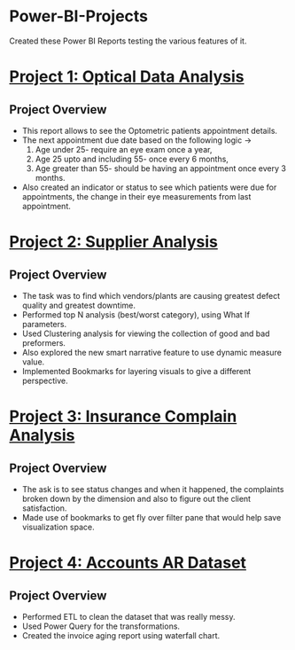 # Power-BI-Projects
Created these Power BI Reports testing the various features of it. 

# [Project 1: Optical Data Analysis](https://github.com/nancy-gl/Optical_patients_report)
## Project Overview
* This report allows to see the Optometric patients appointment details.
* The next appointment due date based on the following logic -> 
  1. Age under 25- require an eye exam once a year,
  2. Age 25 upto and including 55- once every 6 months,
  3. Age greater than 55- should be having an appointment once every 3 months.
* Also created an indicator or status to see which patients were due for appointments, the change in their eye measurements from last appointment.

# [Project 2: Supplier Analysis](https://github.com/nancy-gl/Supplier_Analysis_report)
## Project Overview
* The task was to find which vendors/plants are causing greatest defect quality and greatest downtime.
* Performed top N analysis (best/worst category), using What If parameters.
* Used Clustering analysis for viewing the collection of good and bad preformers.
* Also explored the new smart narrative feature to use dynamic measure value.
* Implemented Bookmarks for layering visuals to give a different perspective.

# [Project 3: Insurance Complain Analysis](https://github.com/nancy-gl/Reports)
## Project Overview
* The ask is to see status changes and when it happened, the complaints broken down by the dimension and also to figure out the client satisfaction.
* Made use of bookmarks to get fly over filter pane that would help save visualization space.

# [Project 4: Accounts AR Dataset](https://github.com/nancy-gl/Reports)
## Project Overview
* Performed ETL to clean the dataset that was really messy.
* Used Power Query for the transformations. 
* Created the invoice aging report using waterfall chart.
